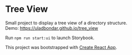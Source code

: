 # Tree View

Small project to display a tree view of a directory structure.\
Demo: https://uladbondar.github.io/tree_view

Run `npm run start:ui` to launch Storybook.

This project was bootstrapped with [Create React App](https://github.com/facebook/create-react-app).
